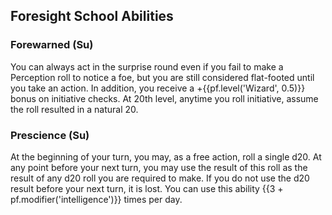 ## **Foresight School Abilities**

### **Forewarned** (Su)

You can always act in the surprise round even if you fail to make a Perception roll to notice a foe, but you are still considered flat-footed until you take an action. In addition, you receive a +{{pf.level('Wizard', 0.5)}} bonus on initiative checks. At 20th level, anytime you roll initiative, assume the roll resulted in a natural 20.

### **Prescience** (Su)

At the beginning of your turn, you may, as a free action, roll a single d20. At any point before your next turn, you may use the result of this roll as the result of any d20 roll you are required to make. If you do not use the d20 result before your next turn, it is lost. You can use this ability {{3 + pf.modifier('intelligence')}} times per day.